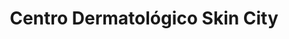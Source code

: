 ---
title: "Centro Dermatológico Skin City"
url: /zapopan/centro-dermatologico-skin-city/
shop: Kosmetik
---